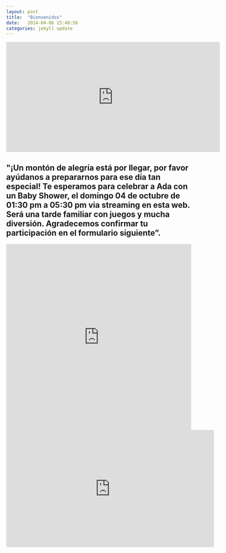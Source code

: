```yaml
---
layout: post
title:  "Bienvenidos"
date:   2014-04-06 15:40:56
categories: jekyll update
---
```


<iframe width="576" height="296" src="https://w2.countingdownto.com/3079365" frameborder="0"></iframe>

<h2>"¡Un montón de alegría está por llegar, por favor ayúdanos a prepararnos para ese día tan especial! Te esperamos para celebrar a Ada con un Baby Shower, el domingo 04 de octubre de 01:30 pm a 05:30 pm via streaming en esta web.  Será una tarde familiar con juegos y mucha diversión. Agradecemos confirmar tu participación en el formulario siguiente”.</h2>
<iframe frameborder="0" style="height:500px;width:99%;border:none;" src='https://forms.zohopublic.com/andresad13/form/ContactForm/formperma/Pgc21_r_29DSkuVT1bBpTCUVzpYiBXsFyVYelK-wf8c'></iframe>

<iframe width="560" height="315" src="https://www.youtube.com/embed/PUF8U4kiM-w" frameborder="0" allow="accelerometer; autoplay; encrypted-media; gyroscope; picture-in-picture" allowfullscreen></iframe>



